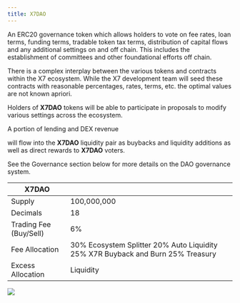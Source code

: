 ```yaml
---
title: X7DAO
---
```


An ERC20 governance token which allows holders to vote on fee rates, loan terms, funding terms, tradable token tax terms, distribution of capital flows and any additional settings on and off chain. This includes the establishment of committees and other foundational efforts off chain.

There is a complex interplay between the various tokens and contracts within the X7 ecosystem. While the X7 development team will seed these contracts with reasonable percentages, rates, terms, etc. the optimal values are not known apriori.

Holders of **X7DAO** tokens will be able to participate in proposals to modify various settings across the ecosystem.

A portion of lending and DEX revenue

will flow into the **X7DAO** liquidity pair as buybacks and liquidity additions as well as direct rewards to **X7DAO** voters.

See the Governance section below for more details on the DAO governance system.

| X7DAO                  |                                                                                 |
| ---------------------- | ------------------------------------------------------------------------------- |
| Supply                 | 100,000,000                                                                     |
| Decimals               | 18                                                                              |
| Trading Fee (Buy/Sell) | 6%                                                                              |
| Fee Allocation         | 30% Ecosystem Splitter 20% Auto Liquidity 25% X7R Buyback and Burn 25% Treasury |
| Excess Allocation      | Liquidity                                                                       |

![](/assets/images/cacfbfc7-f281-4e70-8cc5-6e70be194a2d.005.jpg)

